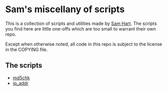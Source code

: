 # Sam's miscellany of scripts

This is a collection of scripts and utilities made by [Sam
Hart](https://github.com/criswell). The scripts you find here are little
one-offs which are too small to warrant their own repo.

Except when otherwise noted, all code in this repo is subject to the license
in the COPYING file.

## The scripts

* [md5chk](md5chk/)
* [ip_addr](ip_addr)
